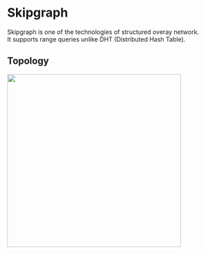 # Skipgraph

Skipgraph is one of the technologies of structured overay network.  
It supports range queries unlike DHT (Distributed Hash Table).

## Topology

<img width="400" src="https://user-images.githubusercontent.com/65460975/86628262-9d51b000-c004-11ea-849f-503a80049963.png">
